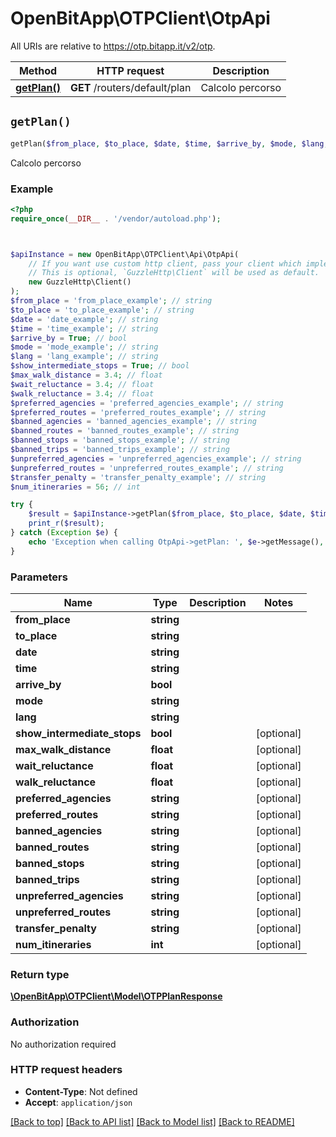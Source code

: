 # OpenBitApp\OTPClient\OtpApi

All URIs are relative to https://otp.bitapp.it/v2/otp.

Method | HTTP request | Description
------------- | ------------- | -------------
[**getPlan()**](OtpApi.md#getPlan) | **GET** /routers/default/plan | Calcolo percorso


## `getPlan()`

```php
getPlan($from_place, $to_place, $date, $time, $arrive_by, $mode, $lang, $show_intermediate_stops, $max_walk_distance, $wait_reluctance, $walk_reluctance, $preferred_agencies, $preferred_routes, $banned_agencies, $banned_routes, $banned_stops, $banned_trips, $unpreferred_agencies, $unpreferred_routes, $transfer_penalty, $num_itineraries): \OpenBitApp\OTPClient\Model\OTPPlanResponse
```

Calcolo percorso

### Example

```php
<?php
require_once(__DIR__ . '/vendor/autoload.php');



$apiInstance = new OpenBitApp\OTPClient\Api\OtpApi(
    // If you want use custom http client, pass your client which implements `GuzzleHttp\ClientInterface`.
    // This is optional, `GuzzleHttp\Client` will be used as default.
    new GuzzleHttp\Client()
);
$from_place = 'from_place_example'; // string
$to_place = 'to_place_example'; // string
$date = 'date_example'; // string
$time = 'time_example'; // string
$arrive_by = True; // bool
$mode = 'mode_example'; // string
$lang = 'lang_example'; // string
$show_intermediate_stops = True; // bool
$max_walk_distance = 3.4; // float
$wait_reluctance = 3.4; // float
$walk_reluctance = 3.4; // float
$preferred_agencies = 'preferred_agencies_example'; // string
$preferred_routes = 'preferred_routes_example'; // string
$banned_agencies = 'banned_agencies_example'; // string
$banned_routes = 'banned_routes_example'; // string
$banned_stops = 'banned_stops_example'; // string
$banned_trips = 'banned_trips_example'; // string
$unpreferred_agencies = 'unpreferred_agencies_example'; // string
$unpreferred_routes = 'unpreferred_routes_example'; // string
$transfer_penalty = 'transfer_penalty_example'; // string
$num_itineraries = 56; // int

try {
    $result = $apiInstance->getPlan($from_place, $to_place, $date, $time, $arrive_by, $mode, $lang, $show_intermediate_stops, $max_walk_distance, $wait_reluctance, $walk_reluctance, $preferred_agencies, $preferred_routes, $banned_agencies, $banned_routes, $banned_stops, $banned_trips, $unpreferred_agencies, $unpreferred_routes, $transfer_penalty, $num_itineraries);
    print_r($result);
} catch (Exception $e) {
    echo 'Exception when calling OtpApi->getPlan: ', $e->getMessage(), PHP_EOL;
}
```

### Parameters

Name | Type | Description  | Notes
------------- | ------------- | ------------- | -------------
 **from_place** | **string**|  |
 **to_place** | **string**|  |
 **date** | **string**|  |
 **time** | **string**|  |
 **arrive_by** | **bool**|  |
 **mode** | **string**|  |
 **lang** | **string**|  |
 **show_intermediate_stops** | **bool**|  | [optional]
 **max_walk_distance** | **float**|  | [optional]
 **wait_reluctance** | **float**|  | [optional]
 **walk_reluctance** | **float**|  | [optional]
 **preferred_agencies** | **string**|  | [optional]
 **preferred_routes** | **string**|  | [optional]
 **banned_agencies** | **string**|  | [optional]
 **banned_routes** | **string**|  | [optional]
 **banned_stops** | **string**|  | [optional]
 **banned_trips** | **string**|  | [optional]
 **unpreferred_agencies** | **string**|  | [optional]
 **unpreferred_routes** | **string**|  | [optional]
 **transfer_penalty** | **string**|  | [optional]
 **num_itineraries** | **int**|  | [optional]

### Return type

[**\OpenBitApp\OTPClient\Model\OTPPlanResponse**](../Model/OTPPlanResponse.md)

### Authorization

No authorization required

### HTTP request headers

- **Content-Type**: Not defined
- **Accept**: `application/json`

[[Back to top]](#) [[Back to API list]](../../README.md#endpoints)
[[Back to Model list]](../../README.md#models)
[[Back to README]](../../README.md)
